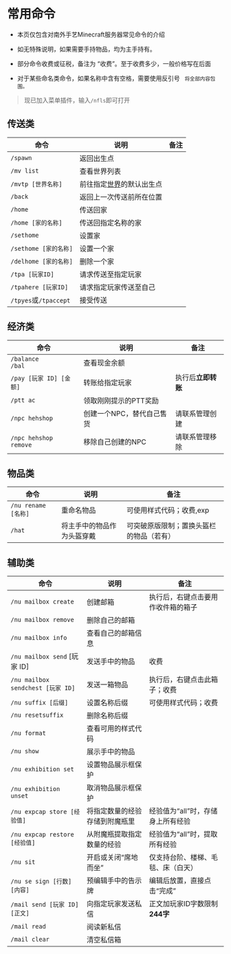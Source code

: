 # 常用命令

 - 本页仅包含对南外手艺Minecraft服务器常见命令的介绍

 - 如无特殊说明，如果需要手持物品，均为主手持有。
 
 - 部分命令收费或征税，备注为 “收费”。至于收费多少，一般价格写在后面
 
 - 对于某些命名类命令，如果名称中含有空格，需要使用反引号 ` 将全部内容包围。`
 
 > 现已加入菜单插件，输入`/nfls`即可打开
 
 ## 传送类
 
 | 命令| 说明| 备注 |
| ------------ | ------------ | ------------ |
| `/spawn`  | 返回出生点      | |
| `/mv list`  |查看世界列表   |   |
| `/mvtp [世界名称]`  |前往指定[世界](server/world.md)的默认出生点   |   |
| `/back`  | 返回上一次传送前所在位置  |   |
| `/home`  | 传送回家  |   |
| `/home [家的名称]`  | 传送回指定名称的家  |   |
| `/sethome`  |  设置家 |   |
| `/sethome [家的名称]`  | 设置一个家  |  	 |
| `/delhome [家的名称]`  |  删除一个家 | |
| `/tpa [玩家ID]`  |  请求传送至指定玩家 | |
| `/tpahere [玩家ID]`  |  请求指定玩家传送至自己 | |
| `/tpyes`或`/tpaccept`  |  接受传送 | |

## 经济类

| 命令| 说明| 备注 |
| ------------ | ------------ | ------------ |
|`/balance`<br />`/bal`	|查看现金余额	 ||
|`/pay [玩家 ID] [金额]`	|转账给指定玩家	|执行后**立即转账**|
|`/ptt ac`	|领取刚刚提示的PTT奖励	 ||
|`/npc hehshop`	|创建一个NPC，替代自己售货	|请联系管理创建|
|`/npc hehshop remove`	|移除自己创建的NPC	 |请联系管理移除|

## 物品类

| 命令| 说明| 备注 |
| ------------ | ------------ | ------------ |
|`/nu rename [名称]`	|重命名物品	|可使用样式代码；收费,exp|
|`/hat` | 将主手中的物品作为头盔穿戴 | 可突破原版限制；置换头盔栏的物品（若有） |

## 辅助类

| 命令| 说明| 备注 |
| ------------ | ------------ | ------------ |
|`/nu mailbox create`		|创建邮箱|执行后，右键点击要用作收件箱的箱子|
|`/nu mailbox remove`	|删除自己的邮箱	 ||
|`/nu mailbox info`	|查看自己的邮箱信息	 ||
|`/nu mailbox send` [玩家 ID]	|发送手中的物品	|收费|
|`/nu mailbox sendchest [玩家 ID]`	|发送一箱物品	|执行后，右键点击此箱子；收费|
|`/nu suffix [后缀]`	|设置名称后缀	|可使用样式代码；收费|
|`/nu resetsuffix`	|删除名称后缀	 ||
|`/nu format`	|查看可用的样式代码	 ||
|`/nu show`	|展示手中的物品	 ||
|`/nu exhibition set`	|设置物品展示框保护	 ||
|`/nu exhibition unset`	|取消物品展示框保护	 ||
|`/nu expcap store [经验值]`	|将指定数量的经验存储到附魔瓶里	|经验值为“all”时，存储身上所有经验|
|`/nu expcap restore [经验值]`	|从附魔瓶提取指定数量的经验	|经验值为“all”时，提取所有经验|
|`/nu sit`	|开启或关闭“席地而坐”	|仅支持台阶、楼梯、毛毯、床（白天）|
|`/nu se sign [行数] [内容]` | 预编辑手中的告示牌 |编辑后放置，直接点击“完成”|
|`/mail send [玩家 ID] [正文]`	|向指定玩家发送私信	 |正文加玩家ID字数限制**244字**|
|`/mail read`	|阅读新私信	 ||
|`/mail clear`	|清空私信箱	 ||
